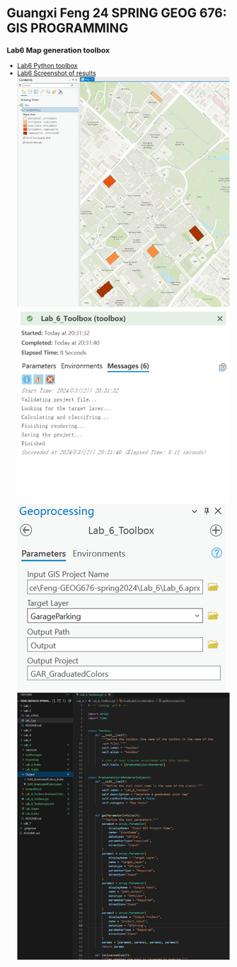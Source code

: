 # Guangxi Feng 24 SPRING GEOG 676: GIS PROGRAMMING
### Lab6  Map generation toolbox


- [Lab6 Python toolbox](Lab_6_Toolbox.pyt)
- [Lab6 Screenshot of results](Screenshot)  
![](Screenshot/Lab_6-1.png)  
![](Screenshot/Lab_6-2.png)  
![](Screenshot/Lab_6-3.png)  
![](Screenshot/Lab_6-4.png)  